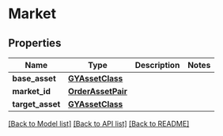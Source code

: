 # Market

## Properties
Name | Type | Description | Notes
------------ | ------------- | ------------- | -------------
**base_asset** | [**GYAssetClass**](GYAssetClass.md) |  | 
**market_id** | [**OrderAssetPair**](OrderAssetPair.md) |  | 
**target_asset** | [**GYAssetClass**](GYAssetClass.md) |  | 

[[Back to Model list]](../README.md#documentation-for-models) [[Back to API list]](../README.md#documentation-for-api-endpoints) [[Back to README]](../README.md)


